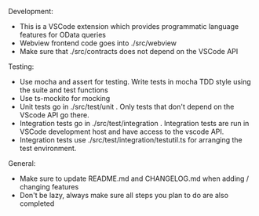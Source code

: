 Development: 
- This is a VSCode extension which provides programmatic language features for OData queries
- Webview frontend code goes into ./src/webview
- Make sure that ./src/contracts does not depend on the VSCode API

Testing: 
- Use mocha and assert for testing. Write tests in mocha TDD style using the suite and test functions
- Use ts-mockito for mocking
- Unit tests go in ./src/test/unit . Only tests that don't depend on the VScode API go there. 
- Integration tests go in ./src/test/integration . Integration tests are run in VSCode development host and have access to the vscode API.
- Integration tests use ./src/test/integration/testutil.ts for arranging the test environment.

General: 
- Make sure to update README.md and CHANGELOG.md when adding / changing features
- Don't be lazy, always make sure all steps you plan to do are also completed